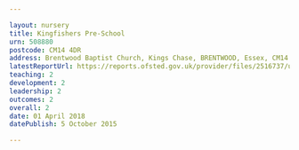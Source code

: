 ```yaml
---

layout: nursery
title: Kingfishers Pre-School
urn: 508880
postcode: CM14 4DR
address: Brentwood Baptist Church, Kings Chase, BRENTWOOD, Essex, CM14 4DR
latestReportUrl: https://reports.ofsted.gov.uk/provider/files/2516737/urn/508880.pdf
teaching: 2
development: 2
leadership: 2
outcomes: 2
overall: 2
date: 01 April 2018 
datePublish: 5 October 2015

---
```

